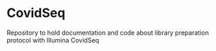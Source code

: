 # CovidSeq
Repository to hold documentation and code about library preparation protocol with Illumina CovidSeq
